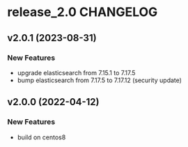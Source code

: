 # release_2.0 CHANGELOG

## v2.0.1 (2023-08-31)

### New Features

- upgrade elasticsearch from 7.15.1 to 7.17.5
- bump elasticsearch from 7.17.5 to 7.17.12 (security update)

## v2.0.0 (2022-04-12)

### New Features

- build on centos8


